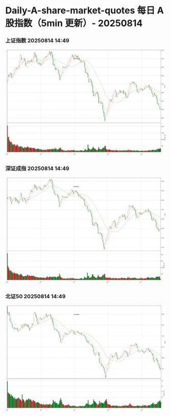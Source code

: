 
# Daily-A-share-market-quotes 每日 A 股指数（5min 更新）- 20250814

### 上证指数 20250814 14:49
![](./fig/2025/8/20250814-sh000001.png)

### 深证成指 20250814 14:49
![](./fig/2025/8/20250814-sz399001.png)

### 北证50 20250814 14:49
![](./fig/2025/8/20250814-bj899050.png)
